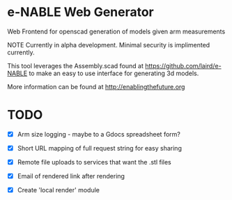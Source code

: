 e-NABLE Web Generator
=====================

Web Frontend for openscad generation of models given arm measurements

NOTE Currently in alpha development. Minimal security is implimented currently.

This tool leverages the Assembly.scad found at https://github.com/laird/e-NABLE to make an easy to use interface for generating 3d models.

More information can be found at http://enablingthefuture.org 


TODO
======================
- [x] Arm size logging - maybe to a Gdocs spreadsheet form?
- [x] Short URL mapping of full request string for easy sharing
- [x] Remote file uploads to services that want the .stl files
- [x] Email of rendered link after rendering
- [x] Create 'local render' module 

